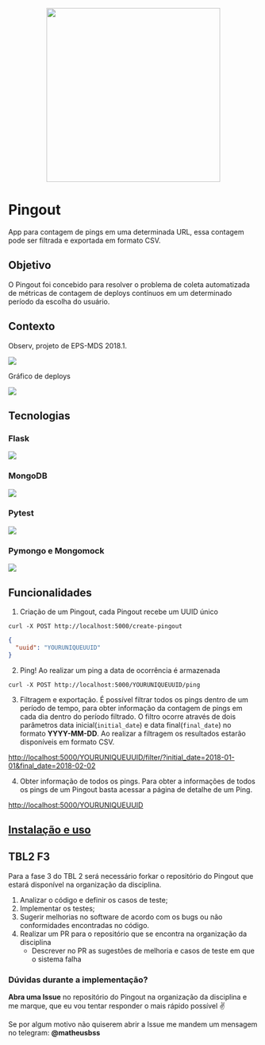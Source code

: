 <p align="center"><img src="https://user-images.githubusercontent.com/14370340/42978617-5260c1b2-8ba4-11e8-932b-89fe566cd730.png" width="350px"></p>

# Pingout 
App para contagem de pings em uma determinada URL, essa contagem pode ser filtrada e exportada em formato CSV. 

## Objetivo
O Pingout foi concebido para resolver o problema de coleta automatizada de métricas de contagem de deploys contínuos em um determinado período da escolha do usuário.

## Contexto

Observ, projeto de EPS-MDS 2018.1.

![](https://raw.githubusercontent.com/fga-eps-mds/2018.1-TropicalHazards-BI/development/docs/project_artefacts/pipeline_devops/pipeline_DevOps.png)

Gráfico de deploys

![](https://user-images.githubusercontent.com/14370340/46961019-36dd6f00-d076-11e8-8339-723b3b344eba.png)

## Tecnologias

### Flask
![](https://mherman.org/presentations/flask-kubernetes/images/flask-logo.png)

### MongoDB
![](https://zdnet3.cbsistatic.com/hub/i/r/2018/02/16/8abdb3e1-47bc-446e-9871-c4e11a46f680/resize/370xauto/8a68280fd20eebfa7789cdaa6fb5eff1/mongo-db-logo.png)

### Pytest
![](https://cdn-images-1.medium.com/max/1600/1*qmz2bNVJ64273TA4TbFxZw.png)

### Pymongo e Mongomock 
![](https://sahilsehwag.files.wordpress.com/2017/10/mongopython.png?w=300&#038;h=300&#038;crop=1)

## Funcionalidades

1. Criação de um Pingout, cada Pingout recebe um UUID único
```
curl -X POST http://localhost:5000/create-pingout 
```
```json
{
  "uuid": "YOURUNIQUEUUID"
}
```

2. Ping! Ao realizar um ping a data de ocorrência é armazenada
```
curl -X POST http://localhost:5000/YOURUNIQUEUUID/ping 
```

3. Filtragem e exportação. É possível filtrar todos os pings dentro de um período de tempo, para obter informação da contagem de pings em cada dia dentro do período filtrado. O filtro ocorre através de dois parâmetros data inicial(`initial_date`) e data final(`final_date`) no formato **YYYY-MM-DD**. Ao realizar a filtragem os resultados estarão disponíveis em formato CSV.

[http://localhost:5000/YOURUNIQUEUUID/filter/?initial_date=2018-01-01&final_date=2018-02-02]()

4. Obter informação de todos os pings. Para obter a informações de todos os pings de um Pingout basta acessar a página de detalhe de um Ping.

[http://localhost:5000/YOURUNIQUEUUID]()

## [Instalação e uso](installation_usage.md)

## TBL2 F3

Para a fase 3 do TBL 2 será necessário forkar o repositório do Pingout que estará disponível na organização da disciplina.

1. Analizar o código e definir os casos de teste;
2. Implementar os testes;
3. Sugerir melhorias no software de acordo com os bugs ou não conformidades encontradas no código.
4. Realizar um PR para o repositório que se encontra na organização da disciplina
    - Descrever no PR as sugestões de melhoria e casos de teste em que o sistema falha

### Dúvidas durante a implementação?
**Abra uma Issue** no repositório do Pingout na organização da disciplina e me marque, que eu vou tentar responder o mais rápido possível :v:

Se por algum motivo não quiserem abrir a Issue me mandem um mensagem no telegram: **@matheusbss**
